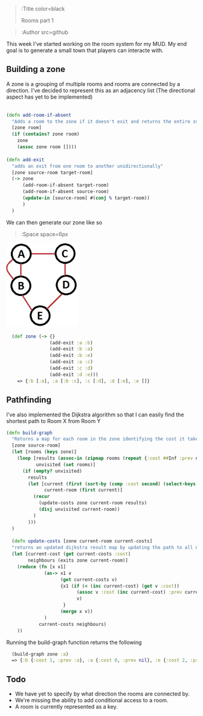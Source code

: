 > :Title color=black
>
> Rooms part 1

> :Author src=github

This week I've started working on the room system for my MUD. My end goal is to generate a small town that players can interacte with.

Building a zone
------------------------
A zone is a grouping of multiple rooms and rooms are connected by a direction. I've decided to represent this as an adjacency list (The directional aspect has yet to be implemented)

```clojure

(defn add-room-if-absent
  "Adds a room to the zone if it doesn't exit and returns the entire zone"
  [zone room]
  (if (contains? zone room)
    zone
    (assoc zone room [])))

(defn add-exit
  "adds an exit from one room to another unidirectionally"
  [zone source-room target-room]
  (-> zone
      (add-room-if-absent target-room)
      (add-room-if-absent source-room)
      (update-in [source-room] #(conj % target-room))
      )
  )
```
We can then generate our zone like so

> :Space space=6px

![Layout](/img/graph-layout.jpg)

```clojure
  (def zone (-> {}
                (add-exit :a :b)
                (add-exit :b :a)
                (add-exit :b :e)
                (add-exit :a :c)
                (add-exit :c :d)
                (add-exit :d :e)))
	=> {:b [:a], :a [:b :c], :c [:d], :d [:e], :e []}
```

Pathfinding
------------
I've also implemented the Dijkstra algorithm so that I can easily find the shortest path to Room X from Room Y

```clojure
(defn build-graph
  "Returns a map for each room in the zone identifying the cost it takes to get there from the source-room"
  [zone source-room]
  (let [rooms (keys zone)]
    (loop [results (assoc-in (zipmap rooms (repeat {:cost ##Inf :prev nil})) [source-room :cost] 0)
           unvisited (set rooms)]
      (if (empty? unvisited)
        results
        (let [current (first (sort-by (comp :cost second) (select-keys results unvisited)))
              current-room (first current)]
          (recur
            (update-costs zone current-room results)
            (disj unvisited current-room))
          )
        )))
  )
  
  (defn update-costs [zone current-room current-costs]
  "returns an updated dijkstra result map by updating the path to all neighbours of the current-room in the zone"
  (let [current-cost (get current-costs :cost)
        neighbours (exits zone current-room)]
    (reduce (fn [x x1]
              (as-> x1 v
                    (get current-costs v)
                    {x1 (if (< (inc current-cost) (get v :cost))
                          (assoc v :cost (inc current-cost) :prev current-room) ;
                          v)
                     }
                    (merge x v))
              )
            current-costs neighbours)
    ))
```

Running the build-graph function returns the following
```clojure
  (build-graph zone :a)
  => {:b {:cost 1, :prev :a}, :a {:cost 0, :prev nil}, :e {:cost 2, :prev :b}, :c {:cost 1, :prev :a}, :d {:cost 2, :prev :c}}
```

Todo
------------
 - We have yet to specify by what direction the rooms are connected by.
 - We're missing the ability to add conditional access to a room.
 - A room is currently represented as a key.